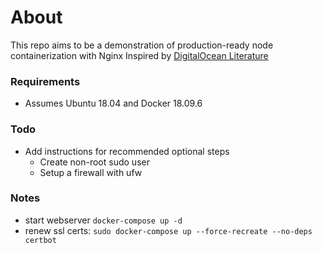 # About
This repo aims to be a demonstration of production-ready node containerization with Nginx
Inspired by [DigitalOcean Literature](https://www.digitalocean.com/community/tutorials/how-to-secure-a-containerized-node-js-application-with-nginx-let-s-encrypt-and-docker-compose)

### Requirements
* Assumes Ubuntu 18.04 and Docker 18.09.6

### Todo
* Add instructions for recommended optional steps
  * Create non-root sudo user
  * Setup a firewall with ufw

### Notes
* start webserver `docker-compose up -d`
* renew ssl certs: `sudo docker-compose up --force-recreate --no-deps certbot`
